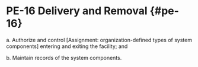 # PE-16 Delivery and Removal {#pe-16}

a. Authorize and control [Assignment: organization-defined types of system components] entering and exiting the facility; and

b. Maintain records of the system components.

